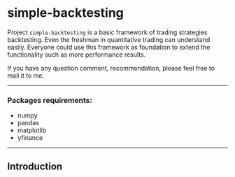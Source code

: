 # simple-backtesting

Project `simple-backtesting` is a basic framework of trading strategies backtesting. Even the freshman in quantitative trading can understand easily. Everyone could use this framework as foundation to extend the functionality such as more performance results.

If you have any question comment, recommendation, please feel free to mail it to me.

---

### Packages requirements:
- numpy
- pandas
- matplotlib
- yfinance

---
## Introduction










